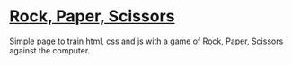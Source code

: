 # [Rock, Paper, Scissors](https://diniscarvalho19.github.io/RPS/)

Simple page to train html, css and js with a game of Rock, Paper, Scissors against the computer.
